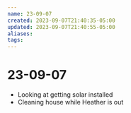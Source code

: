 ```yaml
---
name: 23-09-07
created: 2023-09-07T21:40:35-05:00
updated: 2023-09-07T21:40:55-05:00
aliases: 
tags: 
---
```

# 23-09-07

- Looking at getting solar installed
- Cleaning house while Heather is out

